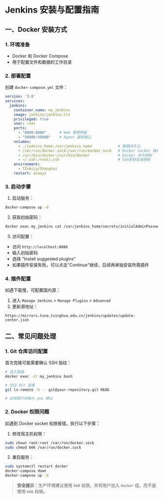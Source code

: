 # Jenkins 安装与配置指南

## 一、Docker 安装方式

### 1. 环境准备
- Docker 和 Docker Compose
- 用于配置文件和数据的工作目录

### 2. 部署配置

创建 `docker-compose.yml` 文件：

```yaml
version: '3.8'
services:
  jenkins:
    container_name: my_jenkins
    image: jenkins/jenkins:lts
    privileged: true
    user: root
    ports:
      - "8080:8080"      # Web 管理界面
      - "50000:50000"    # Agent 通信端口
    volumes:
      - ./jenkins_home:/var/jenkins_home            # 数据持久化
      - /var/run/docker.sock:/var/run/docker.sock   # Docker socket 映射
      - /usr/bin/docker:/usr/bin/docker             # Docker 命令映射
      - ~/.ssh:/root/.ssh                           # SSH密钥目录映射
    environment:
      - TZ=Asia/Shanghai
    restart: always
```

### 3. 启动步骤

1. 启动服务：
```bash
docker-compose up -d
```

2. 获取初始密码：
```bash
docker exec my_jenkins cat /var/jenkins_home/secrets/initialAdminPassword
```

3. 访问配置：
- 访问 `http://localhost:8080`
- 输入初始密码
- 选择 "Install suggested plugins"
- 如果插件安装失败，可以点击"Continue"继续，后续再单独安装所需插件

### 4. 插件配置

如遇下载慢，可配置国内源：
1. 进入 `Manage Jenkins` > `Manage Plugins` > `Advanced`
2. 更新源地址：
```
https://mirrors.tuna.tsinghua.edu.cn/jenkins/updates/update-center.json
```

## 二、常见问题处理

### 1. Git 仓库访问配置

首次克隆可能需要确认 SSH 指纹：

```bash
# 进入容器
docker exec -it my_jenkins bash

# 验证 Git 连接
git ls-remote -h -- git@your-repository.git HEAD

# 出现提示时输入 yes 确认
```

### 2. Docker 权限问题

如遇到 Docker socket 权限报错，执行以下步骤：

1. 修改宿主机权限：
```bash
sudo chown root:root /var/run/docker.sock
sudo chmod 666 /var/run/docker.sock
```

2. 重启服务：
```bash
sudo systemctl restart docker
docker-compose down
docker-compose up -d
```

> **安全提示**：生产环境建议使用 `660` 权限，并将用户加入 `docker` 组，而不是使用 `666` 权限。
